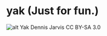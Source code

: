 # yak (Just for fun.)

![alt Yak](https://upload.wikimedia.org/wikipedia/commons/3/3a/Bos_grunniens_at_Yundrok_Yumtso_Lake.jpg)
Dennis Jarvis CC BY-SA 3.0
